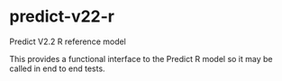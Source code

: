 # predict-v22-r
Predict V2.2 R reference model

This provides a functional interface to the Predict R model so it may be called in end to end tests.
